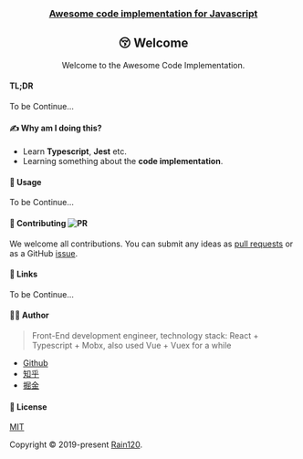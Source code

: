 <h3 align="center">
  <a href="https://github.com/Rain120/awesome-code-implementation">Awesome code implementation for Javascript</a>
</h3>

<div align="center">

## 😚 Welcome

Welcome to the Awesome Code Implementation.

</div>

#### TL;DR

To be Continue...

#### ✍ Why am I doing this?

- Learn **Typescript**, **Jest** etc.
- Learning something about the **code implementation**.


#### 🔨 Usage

To be Continue...

#### 🤝 Contributing ![PR](https://img.shields.io/badge/PRs-Welcome-orange?style=flat-square&logo=appveyor)

We welcome all contributions. You can submit any ideas as [pull requests](https://github.com/Rain120/awesome-code-implementation/pulls) or as a GitHub [issue](https://github.com/Rain120/awesome-code-implementation/issues). 

#### 🔗 Links

To be Continue...

#### 👨‍🏭 Author

> Front-End development engineer, technology stack: React + Typescript + Mobx, also used Vue + Vuex for a while

- [Github](https://github.com/Rain120)
- [知乎](https://www.zhihu.com/people/yan-yang-nian-hua-120/activities)
- [掘金](https://juejin.im/user/57c616496be3ff00584f54db)

#### 📝 License

[MIT](https://github.com/Rain120/awesome-code-implementation/blob/master/LICENSE)

Copyright © 2019-present [Rain120](https://github.com/Rain120).